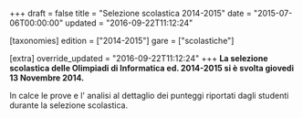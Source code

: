 +++
draft = false
title = "Selezione scolastica 2014-2015"
date = "2015-07-06T00:00:00"
updated = "2016-09-22T11:12:24"

[taxonomies]
edition = ["2014-2015"]
gare = ["scolastiche"]

[extra]
override_updated = "2016-09-22T11:12:24"
+++
**La selezione scolastica delle Olimpiadi di Informatica ed. 2014-2015 si è svolta giovedi 13 Novembre 2014.**
<!-- more -->


In calce le prove e l' analisi al dettaglio dei punteggi riportati dagli studenti durante la selezione scolastica.
